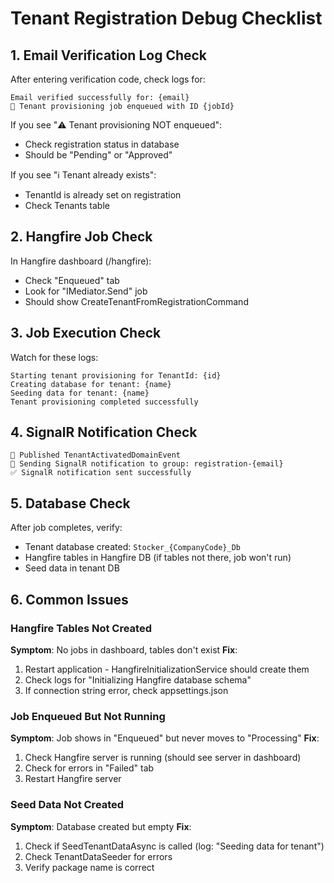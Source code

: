 # Tenant Registration Debug Checklist

## 1. Email Verification Log Check
After entering verification code, check logs for:
```
Email verified successfully for: {email}
🚀 Tenant provisioning job enqueued with ID {jobId}
```

If you see "⚠️ Tenant provisioning NOT enqueued":
- Check registration status in database
- Should be "Pending" or "Approved"

If you see "ℹ️ Tenant already exists":
- TenantId is already set on registration
- Check Tenants table

## 2. Hangfire Job Check
In Hangfire dashboard (/hangfire):
- Check "Enqueued" tab
- Look for "IMediator.Send" job
- Should show CreateTenantFromRegistrationCommand

## 3. Job Execution Check
Watch for these logs:
```
Starting tenant provisioning for TenantId: {id}
Creating database for tenant: {name}
Seeding data for tenant: {name}
Tenant provisioning completed successfully
```

## 4. SignalR Notification Check
```
📢 Published TenantActivatedDomainEvent
🔵 Sending SignalR notification to group: registration-{email}
✅ SignalR notification sent successfully
```

## 5. Database Check
After job completes, verify:
- Tenant database created: `Stocker_{CompanyCode}_Db`
- Hangfire tables in Hangfire DB (if tables not there, job won't run)
- Seed data in tenant DB

## 6. Common Issues

### Hangfire Tables Not Created
**Symptom**: No jobs in dashboard, tables don't exist
**Fix**: 
1. Restart application - HangfireInitializationService should create them
2. Check logs for "Initializing Hangfire database schema"
3. If connection string error, check appsettings.json

### Job Enqueued But Not Running
**Symptom**: Job shows in "Enqueued" but never moves to "Processing"
**Fix**:
1. Check Hangfire server is running (should see server in dashboard)
2. Check for errors in "Failed" tab
3. Restart Hangfire server

### Seed Data Not Created  
**Symptom**: Database created but empty
**Fix**:
1. Check if SeedTenantDataAsync is called (log: "Seeding data for tenant")
2. Check TenantDataSeeder for errors
3. Verify package name is correct

